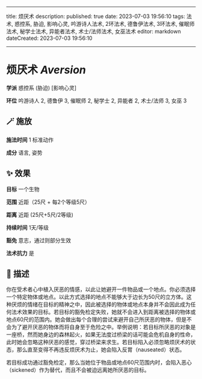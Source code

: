 
---
title: 烦厌术
description: 
published: true
date: 2023-07-03 19:56:10
tags: 法术, 惑控系, 胁迫, 影响心灵, 吟游诗人法术, 2环法术, 德鲁伊法术, 3环法术, 催眠师法术, 秘学士法术, 异能者法术, 术士/法师法术, 女巫法术
editor: markdown
dateCreated: 2023-07-03 19:56:10

---

# **烦厌术** *Aversion*

**学派** 惑控系 (胁迫) \[影响心灵\] 

**环位** 吟游诗人 2, 德鲁伊 3, 催眠师 2, 秘学士 2, 异能者 2, 术士/法师 3, 女巫 3

## 🪄 施放

**施法时间** 1 标准动作

**成分** 语言, 姿势

## ✨ 效果 

**目标** 一个生物 

**范围** 近距（25尺 + 每2个等级5尺）

**距离** 近距 (25尺+5尺/2等级)  

**持续时间** 1天/等级 

**豁免** 意志，通过则部分生效

**法术抗力** 是

## 📖 描述

你在受术者心中植入厌恶的情感，以此让她避开一件物品或一个地点。你必须选择一个特定物体或地点。以此方式选择的地点不能够大于边长为50尺的立方体。这种厌烦的情绪在目标的精神之中，因此被选择的物体或地点本身并不会因此成为任何法术效果的目标。若目标的豁免检定失败，她就不会进入到距离被选择的物体或地点60尺的范围内。她会做出每个合理的尝试来避开自己所厌恶的物体，但是不会为了避开厌恶的物体而将自身至于危险之中。举例说明：若目标所厌恶的对象是一座桥，然而她身边的森林起火，如果无法度过桥梁的话可能会危机自身的性命，此时她会忽略这种厌恶的感觉，穿过桥梁来求生。若目标陷入必须忽略烦厌术的状态，那么直至变得不再违反烦厌术为止，她会陷入反胃（nauseated）状态。

若目标成功通过豁免检定，那么当她位于物品或地点60尺范围内时，会陷入恶心（sickened）作为替代，而且不会被迫远离她所厌恶的目标。
    